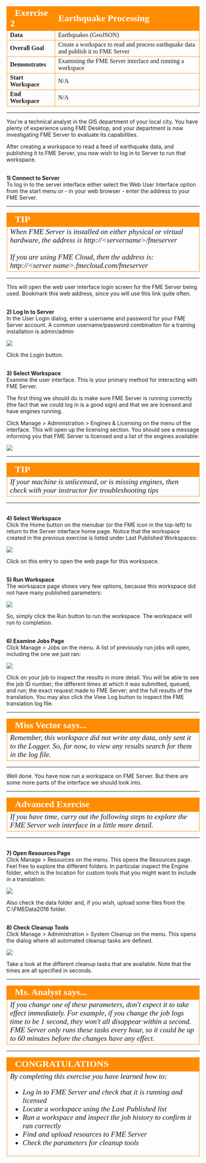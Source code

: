 <!--Instructor Notes-->
<!--This exercise uses a basic amount of FME Workbench as a test for students-->
<!--If students have problems now, it is unlikely they will have much success at further exercises-->

<!--Exercise Section-->
<!--NB: In GitBook world we don't give a number to exercises-->

<table style="border-spacing: 0px;border-collapse: collapse;font-family:serif">
<tr>
<td width=25% style="vertical-align:middle;background-color:darkorange;border: 2px solid darkorange">
<i class="fa fa-cogs fa-lg fa-pull-left fa-fw" style="color:white;padding-right: 12px;vertical-align:text-top"></i>
<span style="color:white;font-size:x-large;font-weight: bold">Exercise 2 </span>
</td>
<td style="border: 2px solid darkorange;background-color:darkorange;color:white">
<span style="color:white;font-size:x-large;font-weight: bold">Earthquake Processing</span>
</td>
</tr>

<tr>
<td style="border: 1px solid darkorange; font-weight: bold">Data</td>
<td style="border: 1px solid darkorange">Earthquakes (GeoJSON)</td>
</tr>

<tr>
<td style="border: 1px solid darkorange; font-weight: bold">Overall Goal</td>
<td style="border: 1px solid darkorange">Create a workspace to read and process earthquake data and publish it to FME Server</td>
</tr>

<tr>
<td style="border: 1px solid darkorange; font-weight: bold">Demonstrates</td>
<td style="border: 1px solid darkorange">Examining the FME Server interface and running a workspace</td>
</tr>

<tr>
<td style="border: 1px solid darkorange; font-weight: bold">Start Workspace</td>
<td style="border: 1px solid darkorange">N/A</td>
</tr>

<tr>
<td style="border: 1px solid darkorange; font-weight: bold">End Workspace</td>
<td style="border: 1px solid darkorange">N/A</td>
</tr>

</table>

---

You're a technical analyst in the GIS department of your local city. You have plenty of experience using FME Desktop, and your department is now investigating FME Server to evaluate its capabilities.

After creating a workspace to read a feed of earthquake data, and publishing it to FME Server, you now wish to log in to Server to run that workspace. 


<br>**1) Connect to Server**
<br>To log in to the server interface either select the Web User Interface option from the start menu or - in your web browser - enter the address to your FME Server.

---

<table style="border-spacing: 0px">
<tr>
<td style="vertical-align:middle;background-color:darkorange;border: 2px solid darkorange">
<i class="fa fa-info-circle fa-lg fa-pull-left fa-fw" style="color:white;padding-right: 12px;vertical-align:text-top"></i>
<span style="color:white;font-size:x-large;font-weight: bold;font-family:serif">TIP</span>
</td>
</tr>

<tr>
<td style="border: 1px solid darkorange">
<span style="font-family:serif; font-style:italic; font-size:larger">
When FME Server is installed on either physical or virtual hardware, the address is http://&lt;servername&gt;/fmeserver
<br><br>If you are using FME Cloud, then the address is: http://&lt;server name&gt;.fmecloud.com/fmeserver
</span>
</td>
</tr>
</table>

---

This will open the web user interface login screen for the FME Server being used. Bookmark this web address, since you will use this link quite often.


<br>**2) Log In to Server**
<br>In the User Login dialog, enter a username and password for your FME Server account. A common username/password combination for a training installation is admin/admin

![](./Images/Img1.51.Ex2.LoginWindow.png)

Click the Login button.



<br>**3) Select Workspace**
<br>Examine the user interface. This is your primary method for interacting with FME Server.

The first thing we should do is make sure FME Server is running correctly (the fact that we could log in is a good sign) and that we are licensed and have engines running.

Click Manage &gt; Administration &gt; Engines & Licensing on the menu of the interface. This will open up the licensing section. You should see a message informing you that FME Server is licensed and a list of the engines available:

![](./Images/Img1.52.Ex2.LicensingInfo.png)

---

<table style="border-spacing: 0px">
<tr>
<td style="vertical-align:middle;background-color:darkorange;border: 2px solid darkorange">
<i class="fa fa-info-circle fa-lg fa-pull-left fa-fw" style="color:white;padding-right: 12px;vertical-align:text-top"></i>
<span style="color:white;font-size:x-large;font-weight: bold;font-family:serif">TIP</span>
</td>
</tr>

<tr>
<td style="border: 1px solid darkorange">
<span style="font-family:serif; font-style:italic; font-size:larger">
If your machine is unlicensed, or is missing engines, then check with your instructor for troubleshooting tips
</span>
</td>
</tr>
</table>

---

<br>**4) Select Workspace**
<br>Click the Home button on the menubar (or the FME icon in the top-left) to return to the Server interface home page. Notice that the workspace created in the previous exercise is listed under Last Published Workspaces:

![](./Images/Img1.47.Ex2.RecentWorkspaces.png)

Click on this entry to open the web page for this workspace.


<br>**5) Run Workspace**
<br>The workspace page shows very few options, because this workspace did not have many published parameters:

![](./Images/Img1.48.Ex2.RunWorkspaceDialog.png)

So, simply click the Run button to run the workspace. The workspace will run to completion.


<br>**6) Examine Jobs Page**
<br>Click Manage &gt; Jobs on the menu. A list of previously run jobs will open, including the one we just ran:

![](./Images/Img1.49.Ex2.JobsDialog.png)

Click on your job to inspect the results in more detail. You will be able to see the job ID number; the different times at which it was submitted, queued, and run; the exact request made to FME Server; and the full results of the translation. You may also click the View Log button to inspect the FME translation log file.

---

<!--Person X Says Section-->

<table style="border-spacing: 0px">
<tr>
<td style="vertical-align:middle;background-color:darkorange;border: 2px solid darkorange">
<i class="fa fa-quote-left fa-lg fa-pull-left fa-fw" style="color:white;padding-right: 12px;vertical-align:text-top"></i>
<span style="color:white;font-size:x-large;font-weight: bold;font-family:serif">Miss Vector says...</span>
</td>
</tr>

<tr>
<td style="border: 1px solid darkorange">
<span style="font-family:serif; font-style:italic; font-size:larger">
Remember, this workspace did not write any data, only sent it to the Logger. So, for now, to view any results search for them in the log file.
</span>
</td>
</tr>
</table>

---

Well done. You have now run a workspace on FME Server. But there are some more parts of the interface we should look into. 

---

<!--Advanced Exercise Section-->

<table style="border-spacing: 0px">
<tr>
<td style="vertical-align:middle;background-color:darkorange;border: 2px solid darkorange">
<i class="fa fa-cogs fa-lg fa-pull-left fa-fw" style="color:white;padding-right: 12px;vertical-align:text-top"></i>
<span style="color:white;font-size:x-large;font-weight: bold;font-family:serif">Advanced Exercise</span>
</td>
</tr>

<tr>
<td style="border: 1px solid darkorange">
<span style="font-family:serif; font-style:italic; font-size:larger">
If you have time, carry out the following steps to explore the FME Server web interface in a little more detail.
</span>
</td>
</tr>
</table>

---

<br>**7) Open Resources Page**
<br>Click Manage &gt; Resources on the menu. This opens the Resources page. Feel free to explore the different folders. In particular inspect the Engine folder, which is the location for custom tools that you might want to include in a translation:

![](./Images/Img1.53.Ex2.ResourcesEngine.png)

Also check the data folder and, if you wish, upload some files from the C:\FMEData2016 folder.


<br>**8) Check Cleanup Tools**
<br>Click Manage &gt; Administration &gt; System Cleanup on the menu. This opens the dialog where all automated cleanup tasks are defined. 

![](./Images/Img1.54.Ex2.CleanupResources.png)

Take a look at the different cleanup tasks that are available. Note that the times are all specified in seconds. 

---

<!--Person X Says Section-->

<table style="border-spacing: 0px">
<tr>
<td style="vertical-align:middle;background-color:darkorange;border: 2px solid darkorange">
<i class="fa fa-quote-left fa-lg fa-pull-left fa-fw" style="color:white;padding-right: 12px;vertical-align:text-top"></i>
<span style="color:white;font-size:x-large;font-weight: bold;font-family:serif">Ms. Analyst says...</span>
</td>
</tr>

<tr>
<td style="border: 1px solid darkorange">
<span style="font-family:serif; font-style:italic; font-size:larger">
If you change one of these parameters, don't expect it to take effect immediately. For example, if you change the job logs time to be 1 second, they won't all disappear within a second. FME Server only runs these tasks every hour, so it could be up to 60 minutes before the changes have any effect.
</span>
</td>
</tr>
</table>

---

<!--Exercise Congratulations Section--> 

<table style="border-spacing: 0px">
<tr>
<td style="vertical-align:middle;background-color:darkorange;border: 2px solid darkorange">
<i class="fa fa-thumbs-o-up fa-lg fa-pull-left fa-fw" style="color:white;padding-right: 12px;vertical-align:text-top"></i>
<span style="color:white;font-size:x-large;font-weight: bold;font-family:serif">CONGRATULATIONS</span>
</td>
</tr>

<tr>
<td style="border: 1px solid darkorange">
<span style="font-family:serif; font-style:italic; font-size:larger">
By completing this exercise you have learned how to:
<br>
<ul><li>Log in to FME Server and check that it is running and licensed</li>
<li>Locate a workspace using the Last Published list</li>
<li>Run a workspace and inspect the job history to confirm it ran correctly</li>
<li>Find and upload resources to FME Server</li>
<li>Check the parameters for cleanup tools</li></ul>
</span>
</td>
</tr>
</table>
